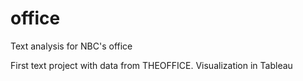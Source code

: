 # office
Text analysis for NBC's office

First text project with data from THEOFFICE. 
Visualization in Tableau
